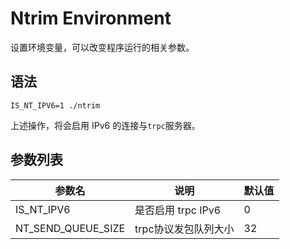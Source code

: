 # Ntrim Environment

设置环境变量，可以改变程序运行的相关参数。

## 语法

```shell
IS_NT_IPV6=1 ./ntrim
```

上述操作，将会启用 IPv6 的连接与`trpc`服务器。

## 参数列表

| 参数名                | 说明             | 默认值 |
|--------------------|----------------|-----|
| IS_NT_IPV6         | 是否启用 trpc IPv6 | 0   |
| NT_SEND_QUEUE_SIZE | trpc协议发包队列大小   | 32  |
